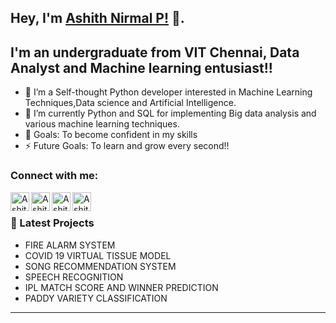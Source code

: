 ## Hey, I'm [Ashith Nirmal P!]() 👋.



## I'm an undergraduate from VIT Chennai, Data Analyst and Machine learning entusiast!!


- 👯 I’m a Self-thought Python developer interested in Machine Learning Techniques,Data science and Artificial Intelligence.
- 🌱 I’m currently Python and SQL for implementing Big data analysis and various machine learning techniques.
- 🥅 Goals: To become confident in my skills
- ⚡ Future Goals: To learn and grow every second!!

### Connect with me:

[<img align="left" alt="Ashith Nirmal's Website" width="30px" src="https://img.icons8.com/3d-fluency/94/domain.png" />][website]
[<img align="left" alt="Ashith Nirmal's linkedin" width="30px" src="https://img.icons8.com/3d-fluency/94/linkedin.png" />][linkedin]
[<img align="left" alt="Ashith Nirmal's gmail" width="30px" src="https://img.icons8.com/3d-fluency/94/gmail.png" />][gmail]
[<img align="left" alt="Ashith Nirmal's instagram" width="30px" src="https://img.icons8.com/3d-fluency/94/instagram-new.png" />][instagram]
<br />


### 📕 Latest Projects
 - FIRE ALARM SYSTEM
 - COVID 19 VIRTUAL TISSUE MODEL
 - SONG RECOMMENDATION SYSTEM
 - SPEECH RECOGNITION
 - IPL MATCH SCORE AND WINNER PREDICTION
 - PADDY VARIETY CLASSIFICATION





---

[website]: https://bit.ly/ASHPROJECTS
[linkedin]:https://www.linkedin.com/in/ashithnirmal/
[gmail]: mailto:ashithnirmal24@gamil.com
[instagram]: https://instagram.com/ash_n19?igshid=NzZlODBkYWE4Ng==
